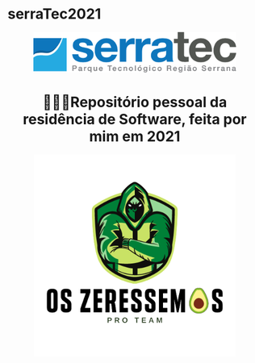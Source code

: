 # serraTec2021
<a name="back-to-top">
<p align="center">
  <img height="80px" src="assets/logoSerratec.png" alt="logo serratec"/>
</p>
  
<h1 align="center">👨🏼‍💻Repositório pessoal da residência de Software, feita por mim em 2021</h1>

<p align="center">
  <img align="center" height="400px" src="assets/osZeressemosProTeam.png"> 
</p>
